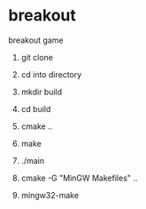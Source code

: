 breakout
========

breakout game

1. git clone
2. cd into directory
3. mkdir build
4. cd build
5. cmake ..
6. make
7. ./main

1. cmake -G "MinGW Makefiles" ..
2. mingw32-make